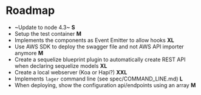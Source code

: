 Roadmap
===

*   ~Update to node 4.3~ __S__
*   Setup the test container __M__
*   Implements the components as Event Emitter to allow hooks __XL__
*   Use AWS SDK to deploy the swagger file and not AWS API importer anymore __M__
*   Create a sequelize blueprint plugin to automatically create REST API when declaring sequelize models __XL__
*   Create a local webserver (Koa or Hapi?) __XXL__
*   Implements `lager` command line (see spec/COMMAND_LINE.md) __L__
*   When deploying, show the configuration api/endpoints using an array __M__
